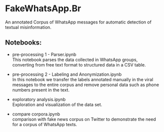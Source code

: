 # FakeWhatsApp.Br
An annotated Corpus of WhatsApp messages for automatic detection of textual misinformation.

## Notebooks:
* pre-processing 1 - Parser.ipynb<br/>
This notebook parses the data collected in WhatsApp groups, converting from free text format to structured data in a CSV table.

* pre-processing 2 - Labeling and Anonymization.ipynb<br/>
In this notebook we transfer the labels annotated manually in the viral messages to the entire corpus and remove personal data such as phone numbers present in the text.

* exploratory analysis.ipynb<br/>
Exploration and visualization of the data set.

* compare corpora.ipynb<br/>
comparison with fake news corpus on Twitter to demonstrate the need for a corpus of WhatsApp texts.
